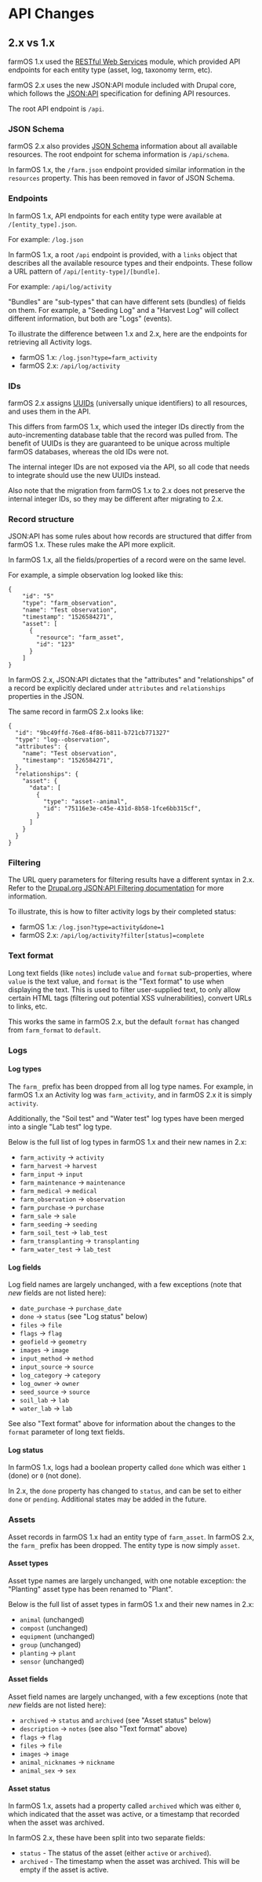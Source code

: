 # API Changes

## 2.x vs 1.x

farmOS 1.x used the [RESTful Web Services](https://drupal.org/project/restws)
module, which provided API endpoints for each entity type (asset, log, taxonomy
term, etc).

farmOS 2.x uses the new JSON:API module included with Drupal core, which
follows the [JSON:API](https://jsonapi.org/) specification for defining API
resources.

The root API endpoint is `/api`.

### JSON Schema

farmOS 2.x also provides [JSON Schema](https://json-schema.org/) information
about all available resources. The root endpoint for schema information is
`/api/schema`.

In farmOS 1.x, the `/farm.json` endpoint provided similar information in the
`resources` property. This has been removed in favor of JSON Schema.

### Endpoints

In farmOS 1.x, API endpoints for each entity type were available at
`/[entity_type].json`.

For example: `/log.json`

In farmOS 1.x, a root `/api` endpoint is provided, with a `links` object that
describes all the available resource types and their endpoints. These follow
a URL pattern of `/api/[entity-type]/[bundle]`.

For example: `/api/log/activity`

"Bundles" are "sub-types" that can have different sets (bundles) of fields on
them. For example, a "Seeding Log" and a "Harvest Log" will collect different
information, but both are "Logs" (events).

To illustrate the difference between 1.x and 2.x, here are the endpoints for
retrieving all Activity logs.

- farmOS 1.x: `/log.json?type=farm_activity`
- farmOS 2.x: `/api/log/activity`

### IDs

farmOS 2.x assigns
[UUIDs](https://en.wikipedia.org/wiki/Universally_unique_identifier)
(universally unique identifiers) to all resources, and uses them in the API.

This differs from farmOS 1.x, which used the integer IDs directly from the
auto-incrementing database table that the record was pulled from. The benefit
of UUIDs is they are guaranteed to be unique across multiple farmOS databases,
whereas the old IDs were not.

The internal integer IDs are not exposed via the API, so all code that needs to
integrate should use the new UUIDs instead.

Also note that the migration from farmOS 1.x to 2.x does not preserve the
internal integer IDs, so they may be different after migrating to 2.x.

### Record structure

JSON:API has some rules about how records are structured that differ from
farmOS 1.x. These rules make the API more explicit.

In farmOS 1.x, all the fields/properties of a record were on the same level.

For example, a simple observation log looked like this:

```
{
    "id": "5"
    "type": "farm_observation",
    "name": "Test observation",
    "timestamp": "1526584271",
    "asset": [
      {
        "resource": "farm_asset",
        "id": "123"
      }
    ]
}
```

In farmOS 2.x, JSON:API dictates that the "attributes" and "relationships" of a
record be explicitly declared under `attributes` and `relationships` properties
in the JSON.

The same record in farmOS 2.x looks like:

```
{
  "id": "9bc49ffd-76e8-4f86-b811-b721cb771327"
  "type": "log--observation",
  "attributes": {
    "name": "Test observation",
    "timestamp": "1526584271",
  },
  "relationships": {
    "asset": {
      "data": [
        {
          "type": "asset--animal",
          "id": "75116e3e-c45e-431d-8b58-1fce6bb315cf",
        }
      ]
    }
  }
}
```

### Filtering

The URL query parameters for filtering results have a different syntax in 2.x.
Refer to the [Drupal.org JSON:API Filtering documentation](https://www.drupal.org/docs/core-modules-and-themes/core-modules/jsonapi-module/filtering)
for more information.

To illustrate, this is how to filter activity logs by their completed status:

- farmOS 1.x: `/log.json?type=activity&done=1`
- farmOS 2.x: `/api/log/activity?filter[status]=complete`

### Text format

Long text fields (like `notes`) include `value` and `format` sub-properties,
where `value` is the text value, and `format` is the "Text format" to use when
displaying the text. This is used to filter user-supplied text, to only allow
certain HTML tags (filtering out potential XSS vulnerabilities), convert URLs
to links, etc.

This works the same in farmOS 2.x, but the default `format` has changed from
`farm_format` to `default`.

### Logs

#### Log types

The `farm_` prefix has been dropped from all log type names. For example, in
farmOS 1.x an Activity log was `farm_activity`, and in farmOS 2.x it is simply
`activity`.

Additionally, the "Soil test" and "Water test" log types have been merged into
a single "Lab test" log type.

Below is the full list of log types in farmOS 1.x and their new names in 2.x:

- `farm_activity` -> `activity`
- `farm_harvest` -> `harvest`
- `farm_input` -> `input`
- `farm_maintenance` -> `maintenance`
- `farm_medical` -> `medical`
- `farm_observation` -> `observation`
- `farm_purchase` -> `purchase`
- `farm_sale` -> `sale`
- `farm_seeding` -> `seeding`
- `farm_soil_test` -> `lab_test`
- `farm_transplanting` -> `transplanting`
- `farm_water_test` -> `lab_test`

#### Log fields

Log field names are largely unchanged, with a few exceptions (note that *new*
fields are not listed here):

- `date_purchase` -> `purchase_date`
- `done` -> `status` (see "Log status" below)
- `files` -> `file`
- `flags` -> `flag`
- `geofield` -> `geometry`
- `images` -> `image`
- `input_method` -> `method`
- `input_source` -> `source`
- `log_category` -> `category`
- `log_owner` -> `owner`
- `seed_source` -> `source`
- `soil_lab` -> `lab`
- `water_lab` -> `lab`

See also "Text format" above for information about the changes to the `format`
parameter of long text fields.

#### Log status

In farmOS 1.x, logs had a boolean property called `done` which was either `1`
(done) or `0` (not done).

In 2.x, the `done` property has changed to `status`, and can be set to either
`done` or `pending`. Additional states may be added in the future.

### Assets

Asset records in farmOS 1.x had an entity type of `farm_asset`. In farmOS 2.x,
the `farm_` prefix has been dropped. The entity type is now simply `asset`.

#### Asset types

Asset type names are largely unchanged, with one notable exception: the
"Planting" asset type has been renamed to "Plant".

Below is the full list of asset types in farmOS 1.x and their new names in 2.x:

- `animal` (unchanged)
- `compost` (unchanged)
- `equipment` (unchanged)
- `group` (unchanged)
- `planting` -> `plant`
- `sensor` (unchanged)

#### Asset fields

Asset field names are largely unchanged, with a few exceptions (note that *new*
fields are not listed here):

- `archived` -> `status` and `archived` (see "Asset status" below)
- `description` -> `notes` (see also "Text format" above)
- `flags` -> `flag`
- `files` -> `file`
- `images` -> `image`
- `animal_nicknames` -> `nickname`
- `animal_sex` -> `sex`

#### Asset status

In farmOS 1.x, assets had a property called `archived` which was either `0`,
which indicated that the asset was active, or a timestamp that recorded when
the asset was archived.

In farmOS 2.x, these have been split into two separate fields:

- `status` - The status of the asset (either `active` or `archived`).
- `archived` - The timestamp when the asset was archived. This will be empty
  if the asset is active.
